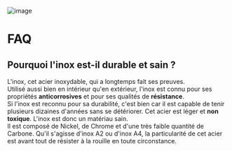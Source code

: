 ![image](https://user-images.githubusercontent.com/12049360/110140541-7c7c6d00-7dd4-11eb-8e3a-d005136adb9d.png)


# FAQ
## Pourquoi l'inox est-il durable et sain ?
L'inox, cet acier inoxydable, qui a longtemps fait ses preuves.  
Utilisé aussi bien en intérieur qu'en extérieur, l'inox est connu pour ses propriétés **anticorrosives** et pour ses qualités de **résistance**.  
Si l'inox est reconnu pour sa durabilité, c'est bien car il est capable de tenir plusieurs dizaines d'années sans se détériorer. Cet acier est léger et **non toxique**. L'inox est donc un matériau sain.  
Il est composé de Nickel, de Chrome et d'une très faible quantité de Carbone. Qu'il s'agisse d'inox A2 ou d'inox A4, la particularité de cet acier est avant tout de résister à la rouille en toute circonstance.


